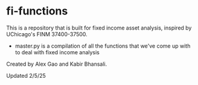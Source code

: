 # fi-functions

This is a repository that is built for fixed income asset analysis, inspired by UChicago's FINM 37400-37500.

- master.py is a compilation of all the functions that we've come up with to deal with fixed income analysis

Created by Alex Gao and Kabir Bhansali. 

Updated 2/5/25
